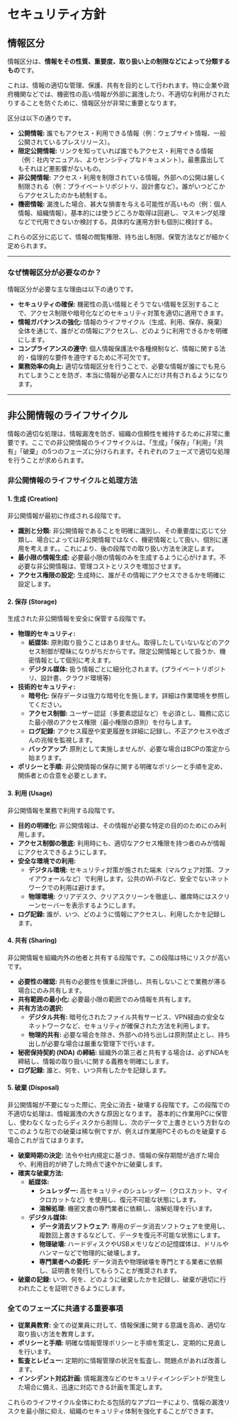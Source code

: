 # セキュリティ方針

## 情報区分

情報区分は、**情報をその性質、重要度、取り扱い上の制限などによって分類するもの**です。

これは、情報の適切な管理、保護、共有を目的として行われます。特に企業や政府機関などでは、機密性の高い情報が外部に漏洩したり、不適切な利用がされたりすることを防ぐために、情報区分が非常に重要となります。

区分は以下の通りです。

* **公開情報:** 誰でもアクセス・利用できる情報（例：ウェブサイト情報、一般公開されているプレスリリース）。
* **限定公開情報:** リンクを知っていれば誰でもアクセス・利用できる情報（例：社内マニュアル、よりセンシティブなドキュメント）。最悪露出してもそれほど悪影響がないもの。
* **非公開情報:** アクセス・利用を制限されている情報。外部への公開は厳しく制限される（例：プライベートリポジトリ、設計書など）。誰がいつどこからアクセスしたのかも統制する。
* **機密情報:** 漏洩した場合、甚大な損害を与える可能性が高いもの（例：個人情報、組織情報）。基本的には使うどころか取得は回避し、マスキング処理などで代用できないか検討する。具体的な運用方針も個別に検討する。

これらの区分に応じて、情報の閲覧権限、持ち出し制限、保管方法などが細かく定められます。

---

### なぜ情報区分が必要なのか？

情報区分が必要な主な理由は以下の通りです。

* **セキュリティの確保:** 機密性の高い情報とそうでない情報を区別することで、アクセス制限や暗号化などのセキュリティ対策を適切に適用できます。
* **情報ガバナンスの強化:** 情報のライフサイクル（生成、利用、保存、廃棄）全体を通じて、誰がどの情報にアクセスし、どのように利用できるかを明確にします。
* **コンプライアンスの遵守:** 個人情報保護法や各種規制など、情報に関する法的・倫理的な要件を遵守するために不可欠です。
* **業務効率の向上:** 適切な情報区分を行うことで、必要な情報が誰にでも見られてしまうことを防ぎ、本当に情報が必要な人にだけ共有されるようになります。


---

## 非公開情報のライフサイクル

情報の適切な処理は、情報漏洩を防ぎ、組織の信頼性を維持するために非常に重要です。ここでの非公開情報のライフサイクルは、「生成」「保存」「利用」「共有」「破棄」の5つのフェーズに分けられます。それぞれのフェーズで適切な処理を行うことが求められます。

### 非公開情報のライフサイクルと処理方法

#### 1. 生成 (Creation)

非公開情報が最初に作成される段階です。

* **識別と分類:** 非公開情報であることを明確に識別し、その重要度に応じて分類し、場合によっては非公開情報ではなく、機密情報として扱い、個別に運用を考えます。。これにより、後の段階での取り扱い方法を決定します。
* **最小限の情報生成:** 必要最小限の情報のみを生成するように心がけます。不必要な非公開情報は、管理コストとリスクを増加させます。
* **アクセス権限の設定:** 生成時に、誰がその情報にアクセスできるかを明確に設定します。

#### 2. 保存 (Storage)

生成された非公開情報を安全に保管する段階です。

* **物理的セキュリティ:**
    * **紙媒体:** 原則取り扱うことはありません。取得したしていないなどのアクセス制御が曖昧になりがちだからです。限定公開情報として扱うか、機密情報として個別に考えます。
    * **デジタル媒体:** 扱う情報ごとに細分化されます。(プライベートリポジトリ、設計書、クラウド環境等) 
* **技術的セキュリティ:**
    * **暗号化:** 保存データは強力な暗号化を施します。詳細は作業環境を参照してください。
    * **アクセス制御:** ユーザー認証（多要素認証など）を必須とし、職務に応じた最小限のアクセス権限（最小権限の原則）を付与します。
    * **ログ記録:** アクセス履歴や変更履歴を詳細に記録し、不正アクセスや改ざんの兆候を監視します。
    * **バックアップ:** 原則として実施しませんが、必要な場合はBCPの策定から始まります。
* **ポリシーと手順:** 非公開情報の保存に関する明確なポリシーと手順を定め、関係者との合意を必要とします。

#### 3. 利用 (Usage)

非公開情報を業務で利用する段階です。

* **目的の明確化:** 非公開情報は、その情報が必要な特定の目的のためにのみ利用します。
* **アクセス制御の徹底:** 利用時にも、適切なアクセス権限を持つ者のみが情報にアクセスできるようにします。
* **安全な環境での利用:**
    * **デジタル環境:** セキュリティ対策が施された端末（マルウェア対策、ファイアウォールなど）で利用します。公共のWi-Fiなど、安全でないネットワークでの利用は避けます。
    * **物理環境:** クリアデスク、クリアスクリーンを徹底し、離席時にはスクリーンセーバーを表示するようにします。
* **ログ記録:** 誰が、いつ、どのように情報にアクセスし、利用したかを記録します。

#### 4. 共有 (Sharing)

非公開情報を組織内外の他者と共有する段階です。この段階は特にリスクが高いです。

* **必要性の確認:** 共有の必要性を慎重に評価し、共有しないことで業務が滞る場合にのみ共有します。
* **共有範囲の最小化:** 必要最小限の範囲でのみ情報を共有します。
* **共有方法の選択:**
    * **デジタル共有:** 暗号化されたファイル共有サービス、VPN経由の安全なネットワークなど、セキュリティが確保された方法を利用します。
    * **物理的共有:** 必要な場合を除き、外部への持ち出しは原則禁止とし、持ち出しが必要な場合は厳重な管理下で行います。
* **秘密保持契約 (NDA) の締結:** 組織外の第三者と共有する場合は、必ずNDAを締結し、情報の取り扱いに関する義務を明確にします。
* **ログ記録:** 誰と、何を、いつ共有したかを記録します。

#### 5. 破棄 (Disposal)

非公開情報が不要になった際に、完全に消去・破壊する段階です。この段階での不適切な処理は、情報漏洩の大きな原因となります。
基本的に作業用PCに保管し、使わなくなったらディスクから削除し、次のデータで上書きという方針なのでこのような形での破棄は稀な例ですが、例えば作業用PCそのものを破棄する場合これが当てはまります。

* **破棄時期の決定:** 法令や社内規定に基づき、情報の保存期間が過ぎた場合や、利用目的が終了した時点で速やかに破棄します。
* **確実な破棄方法:**
    * **紙媒体:**
        * **シュレッダー:** 高セキュリティのシュレッダー（クロスカット、マイクロカットなど）を使用し、復元不可能な状態にします。
        * **溶解処理:** 機密文書の専門業者に依頼し、溶解処理を行います。
    * **デジタル媒体:**
        * **データ消去ソフトウェア:** 専用のデータ消去ソフトウェアを使用し、複数回上書きするなどして、データを復元不可能な状態にします。
        * **物理破壊:** ハードディスクやUSBメモリなどの記憶媒体は、ドリルやハンマーなどで物理的に破壊します。
        * **専門業者への委託:** データ消去や物理破壊を専門とする業者に依頼し、証明書を発行してもらうことが推奨されます。
* **破棄の記録:** いつ、何を、どのように破棄したかを記録し、破棄が適切に行われたことを証明できるようにします。

### 全てのフェーズに共通する重要事項

* **従業員教育:** 全ての従業員に対して、情報保護に関する意識を高め、適切な取り扱い方法を教育します。
* **ポリシーと手順:** 明確な情報管理ポリシーと手順を策定し、定期的に見直しを行います。
* **監査とレビュー:** 定期的に情報管理の状況を監査し、問題点があれば改善します。
* **インシデント対応計画:** 情報漏洩などのセキュリティインシデントが発生した場合に備え、迅速に対応できる計画を策定します。

これらのライフサイクル全体にわたる包括的なアプローチにより、情報の漏洩リスクを最小限に抑え、組織のセキュリティ体制を強化することができます。
